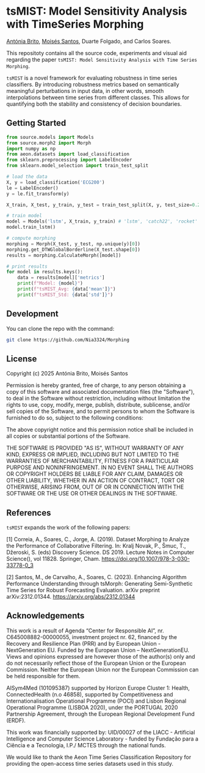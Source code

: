 # tsMIST: Model Sensitivity Analysis with TimeSeries Morphing 

[Antónia Brito](https://github.com/Nia3324), [Moisés Santos](https://github.com/moisesrsantos), Duarte Folgado, and Carlos Soares.

This repositoty contains all the source code, experiments and visual aid regarding the paper `tsMIST: Model Sensitivity Analysis with Time
Series Morphing`. 

`tsMIST` is a novel framework for evaluating robustness in time series classifiers. By introducing robustness metrics based on semantically meaningful perturbations in input data, in other words, smooth interpolations between time series from different classes. This allows for quantifying both the stability and consistency of decision boundaries. 


## Getting Started

```python
from source.models import Models
from source.morph2 import Morph
import numpy as np
from aeon.datasets import load_classification
from sklearn.preprocessing import LabelEncoder
from sklearn.model_selection import train_test_split

# load the data
X, y = load_classification('ECG200')
le = LabelEncoder()
y = le.fit_transform(y)

X_train, X_test, y_train, y_test = train_test_split(X, y, test_size=0.2, random_state=42)

# train model 
model = Models('lstm', X_train, y_train) # 'lstm', 'catch22', 'rocket'
model.train_lstm()

# compute morphing 
morphing = Morph(X_test, y_test, np.unique(y)[0])
morphing.get_DTWGlobalBorderline(X_test.shape[0])
results = morphing.CalculateMorph([model])

# print results
for model in results.keys():
    data = results[model]['metrics']
    print(f"Model: {model}")
    print(f"tsMIST_Avg: {data['mean']}")
    print(f"tsMIST_Std: {data['std']}")

```

## Development

You can clone the repo with the command:


```bash
git clone https://github.com/Nia3324/Morphing
```

## License

Copyright (c) 2025 Antónia Brito, Moisés Santos

Permission is hereby granted, free of charge, to any person obtaining a copy of this software and associated documentation files (the "Software"), to deal in the Software without restriction, including without limitation the rights to use, copy, modify, merge, publish, distribute, sublicense, and/or sell copies of the Software, and to permit persons to whom the Software is furnished to do so, subject to the following conditions:

The above copyright notice and this permission notice shall be included in all copies or substantial portions of the Software.

THE SOFTWARE IS PROVIDED "AS IS", WITHOUT WARRANTY OF ANY KIND, EXPRESS OR IMPLIED, INCLUDING BUT NOT LIMITED TO THE WARRANTIES OF MERCHANTABILITY, FITNESS FOR A PARTICULAR PURPOSE AND NONINFRINGEMENT. IN NO EVENT SHALL THE AUTHORS OR COPYRIGHT HOLDERS BE LIABLE FOR ANY CLAIM, DAMAGES OR OTHER LIABILITY, WHETHER IN AN ACTION OF CONTRACT, TORT OR OTHERWISE, ARISING FROM, OUT OF OR IN CONNECTION WITH THE SOFTWARE OR THE USE OR OTHER DEALINGS IN THE SOFTWARE.

## References

`tsMIST` expands the work of the following papers:

[1] Correia, A., Soares, C., Jorge, A. (2019). Dataset Morphing to Analyze the Performance of Collaborative Filtering. In: Kralj Novak, P., Šmuc, T., Džeroski, S. (eds) Discovery Science. DS 2019. Lecture Notes in Computer Science(), vol 11828. Springer, Cham. https://doi.org/10.1007/978-3-030-33778-0_3

[2] Santos, M., de Carvalho, A., Soares, C. (2023). Enhancing Algorithm Performance Understanding through tsMorph: Generating Semi-Synthetic Time Series for Robust Forecasting Evaluation. arXiv preprint arXiv:2312.01344. https://arxiv.org/abs/2312.01344 


## Acknowledgements

This work is a result of Agenda “Center for Responsible AI”, nr. C645008882-00000055, investment project nr. 62, financed by the Recovery and Resilience Plan (PRR) and by European Union -  NextGeneration EU. Funded by the European Union – NextGenerationEU. Views and opinions expressed are however those of the author(s) only and do not necessarily reflect those of the European Union or the European Commission. Neither the European Union nor the European Commission can be held responsible for them. 

AISym4Med (101095387) supported by Horizon Europe Cluster 1: Health, ConnectedHealth (n.o 46858), supported by Competitiveness and Internationalisation Operational Programme (POCI) and Lisbon Regional Operational Programme (LISBOA 2020), under the PORTUGAL 2020 Partnership Agreement, through the European Regional Development Fund (ERDF). 

This work was financially supported by: UID/00027 of the LIACC - Artificial Intelligence and Computer Science Laboratory - funded by Fundação para a Ciência e a Tecnologia, I.P./ MCTES through the national funds.

We would like to thank the Aeon Time Series Classification Repository for providing the open-access time series datasets used in this study. 
